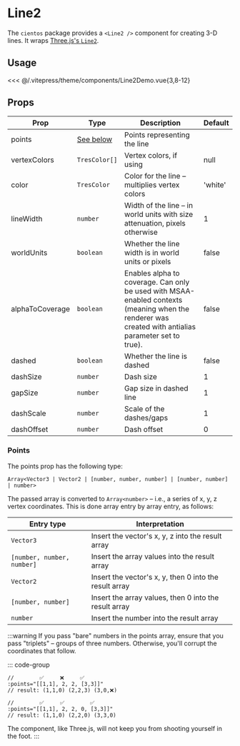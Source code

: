 # Line2

<DocsDemo>
  <Line2Demo />
</DocsDemo>

The `cientos` package provides a `<Line2 />` component for creating 3-D lines. It wraps [Three.js's `Line2`](https://github.com/mrdoob/three.js/blob/e2bcdfff6427c2f106cb819b18d88d1e13aa508a/examples/jsm/lines/Line2.js).

## Usage
<<< @/.vitepress/theme/components/Line2Demo.vue{3,8-12}

## Props

| Prop            | Type                     | Description                                                                | Default        |
| --------------- | -------------------------|--------------------------------------------------------------------------- | -------------- |
| points          | [See below](#points)     | Points representing the line                                               |                |
| vertexColors    | `TresColor[]`            | Vertex colors, if using                                                    | null           |
| color           | `TresColor`              | Color for the line – multiplies vertex colors                              | 'white'        |
| lineWidth       | `number`                 | Width of the line – in world units with size attenuation, pixels otherwise | 1              |
| worldUnits      | `boolean`                | Whether the line width is in world units or pixels                         | false          |
| alphaToCoverage | `boolean`                | Enables alpha to coverage. Can only be used with MSAA-enabled contexts (meaning when the renderer was created with antialias parameter set to true).                                                               | false          |
| dashed          | `boolean`                | Whether the line is dashed                                                 | false          |
| dashSize        | `number`                 | Dash size                                                                  | 1              |
| gapSize         | `number`                 | Gap size in dashed line                                                    | 1              |
| dashScale       | `number`                 | Scale of the dashes/gaps                                                   | 1              |
| dashOffset      | `number`                 | Dash offset                                                                | 0              |

### Points

The points prop has the following type:

`Array<Vector3 | Vector2 | [number, number, number] | [number, number] | number>`

The passed array is converted to `Array<number>` – i.e., a series of x, y, z vertex coordinates. This is done array entry by array entry, as follows:

| Entry type                   | Interpretation                                                                   |
| ---------------------------- | -------------------------------------------------------------------------------- |
| `Vector3`                    | Insert the vector's x, y, z into the result array                                |
| <nobr>`[number, number, number]`</nobr> | Insert the array values into the result array                         |
| `Vector2`                    | Insert the vector's x, y, then 0 into the result array                           |
| `[number, number]`           | Insert the array values, then 0 into the result array                            |
| `number`                     | Insert the number into the result array                                          |

:::warning
If you pass "bare" numbers in the points array, ensure that you pass "triplets" – groups of three numbers. Otherwise, you'll corrupt the coordinates that follow.

::: code-group
```vue [Wrong]
//        ✅     ❌     ✅
:points="[[1,1], 2, 2, [3,3]]"
// result: (1,1,0) (2,2,3) (3,0,❌)
```

```vue [Right]
//        ✅     ✅        ✅
:points="[[1,1], 2, 2, 0, [3,3]]"
// result: (1,1,0) (2,2,0) (3,3,0)
```
The component, like Three.js, will not keep you from shooting yourself in the foot.
:::